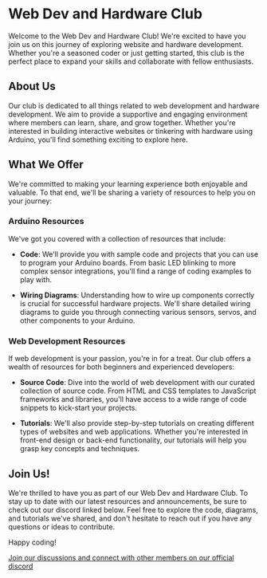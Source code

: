 # Web Dev and Hardware Club

Welcome to the Web Dev and Hardware Club! We're excited to have you join us on this journey of exploring website and hardware development. Whether you're a seasoned coder or just getting started, this club is the perfect place to expand your skills and collaborate with fellow enthusiasts.

## About Us

Our club is dedicated to all things related to web development and hardware development. We aim to provide a supportive and engaging environment where members can learn, share, and grow together. Whether you're interested in building interactive websites or tinkering with hardware using Arduino, you'll find something exciting to explore here.

## What We Offer

We're committed to making your learning experience both enjoyable and valuable. To that end, we'll be sharing a variety of resources to help you on your journey:

### Arduino Resources

We've got you covered with a collection of resources that include:

- **Code**: We'll provide you with sample code and projects that you can use to program your Arduino boards. From basic LED blinking to more complex sensor integrations, you'll find a range of coding examples to play with.

- **Wiring Diagrams**: Understanding how to wire up components correctly is crucial for successful hardware projects. We'll share detailed wiring diagrams to guide you through connecting various sensors, servos, and other components to your Arduino.

### Web Development Resources

If web development is your passion, you're in for a treat. Our club offers a wealth of resources for both beginners and experienced developers:

- **Source Code**: Dive into the world of web development with our curated collection of source code. From HTML and CSS templates to JavaScript frameworks and libraries, you'll have access to a wide range of code snippets to kick-start your projects.

- **Tutorials**: We'll also provide step-by-step tutorials on creating different types of websites and web applications. Whether you're interested in front-end design or back-end functionality, our tutorials will help you grasp key concepts and techniques.

## Join Us!

We're thrilled to have you as part of our Web Dev and Hardware Club. To stay up to date with our latest resources and announcements, be sure to check out our discord linked below. Feel free to explore the code, diagrams, and tutorials we've shared, and don't hesitate to reach out if you have any questions or ideas to contribute.

Happy coding!

[Join our discussions and connect with other members on our official discord](https://discord.gg/cpmcqNAnqS)

